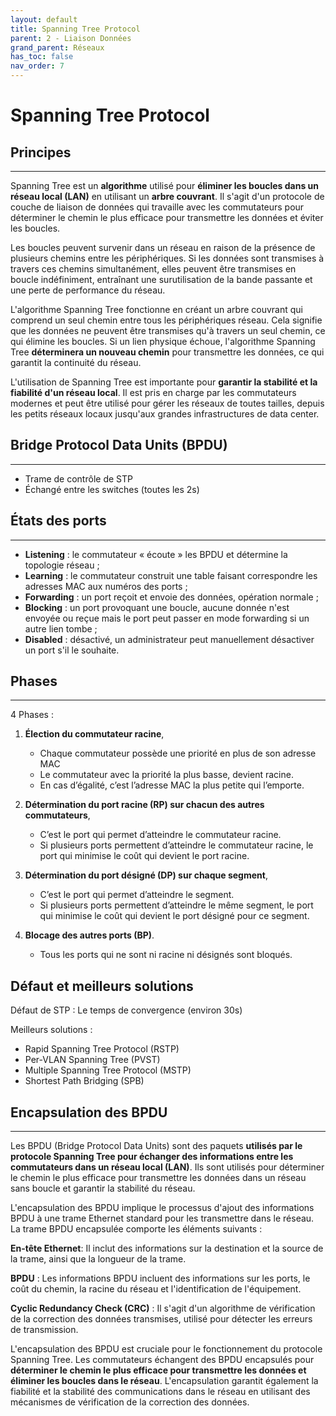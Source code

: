 ```yaml
---
layout: default
title: Spanning Tree Protocol
parent: 2 - Liaison Données
grand_parent: Réseaux
has_toc: false
nav_order: 7
---
```


# Spanning Tree Protocol

## Principes

---

Spanning Tree est un **algorithme** utilisé pour **éliminer les boucles dans un réseau local (LAN)** en utilisant un **arbre couvrant**. Il s'agit d'un protocole de couche de liaison de données qui travaille avec les commutateurs pour déterminer le chemin le plus efficace pour transmettre les données et éviter les boucles.

Les boucles peuvent survenir dans un réseau en raison de la présence de plusieurs chemins entre les périphériques. Si les données sont transmises à travers ces chemins simultanément, elles peuvent être transmises en boucle indéfiniment, entraînant une surutilisation de la bande passante et une perte de performance du réseau.

L'algorithme Spanning Tree fonctionne en créant un arbre couvrant qui comprend un seul chemin entre tous les périphériques réseau. Cela signifie que les données ne peuvent être transmises qu'à travers un seul chemin, ce qui élimine les boucles. Si un lien physique échoue, l'algorithme Spanning Tree **déterminera un nouveau chemin** pour transmettre les données, ce qui garantit la continuité du réseau.

L'utilisation de Spanning Tree est importante pour **garantir la stabilité et la fiabilité d'un réseau local**. Il est pris en charge par les commutateurs modernes et peut être utilisé pour gérer les réseaux de toutes tailles, depuis les petits réseaux locaux jusqu'aux grandes infrastructures de data center.

## Bridge Protocol Data Units (BPDU)

---

- Trame de contrôle de STP
- Échangé entre les switches (toutes les 2s)

## États des ports

---

- **Listening** : le commutateur « écoute » les BPDU et détermine la topologie réseau ;
- **Learning** : le commutateur construit une table faisant correspondre les adresses MAC aux numéros des ports ;
- **Forwarding** : un port reçoit et envoie des données, opération normale ;
- **Blocking** : un port provoquant une boucle, aucune donnée n'est envoyée ou reçue mais le port peut passer en mode forwarding si un autre lien tombe ;
- **Disabled** : désactivé, un administrateur peut manuellement désactiver un port s'il le souhaite.

## Phases

---

4 Phases :

1. **Élection du commutateur racine**,

   - Chaque commutateur possède une priorité en plus de son adresse MAC
   - Le commutateur avec la priorité la plus basse, devient racine.
   - En cas d’égalité, c’est l’adresse MAC la plus petite qui l’emporte.

2. **Détermination du port racine (RP) sur chacun des autres commutateurs**,

   - C’est le port qui permet d’atteindre le commutateur racine.
   - Si plusieurs ports permettent d’atteindre le commutateur racine, le port qui minimise le coût qui devient le port racine.

3. **Détermination du port désigné (DP) sur chaque segment**,

   - C’est le port qui permet d’atteindre le segment.
   - Si plusieurs ports permettent d’atteindre le même segment, le port qui minimise le coût qui devient le port désigné pour ce segment.

4. **Blocage des autres ports (BP)**.
   - Tous les ports qui ne sont ni racine ni désignés sont bloqués.

## Défaut et meilleurs solutions

Défaut de STP : Le temps de convergence (environ 30s)

Meilleurs solutions :

- Rapid Spanning Tree Protocol (RSTP)
- Per-VLAN Spanning Tree (PVST)
- Multiple Spanning Tree Protocol (MSTP)
- Shortest Path Bridging (SPB)

## Encapsulation des BPDU

---

Les BPDU (Bridge Protocol Data Units) sont des paquets **utilisés par le protocole Spanning Tree pour échanger des informations entre les commutateurs dans un réseau local (LAN)**. Ils sont utilisés pour déterminer le chemin le plus efficace pour transmettre les données dans un réseau sans boucle et garantir la stabilité du réseau.

L'encapsulation des BPDU implique le processus d'ajout des informations BPDU à une trame Ethernet standard pour les transmettre dans le réseau. La trame BPDU encapsulée comporte les éléments suivants :

**En-tête Ethernet**: Il inclut des informations sur la destination et la source de la trame, ainsi que la longueur de la trame.

**BPDU** : Les informations BPDU incluent des informations sur les ports, le coût du chemin, la racine du réseau et l'identification de l'équipement.

**Cyclic Redundancy Check (CRC)** : Il s'agit d'un algorithme de vérification de la correction des données transmises, utilisé pour détecter les erreurs de transmission.

L'encapsulation des BPDU est cruciale pour le fonctionnement du protocole Spanning Tree. Les commutateurs échangent des BPDU encapsulés pour **déterminer le chemin le plus efficace pour transmettre les données et éliminer les boucles dans le réseau**. L'encapsulation garantit également la fiabilité et la stabilité des communications dans le réseau en utilisant des mécanismes de vérification de la correction des données.
